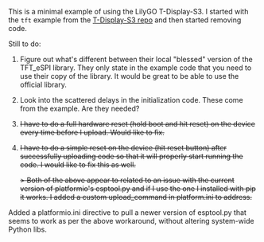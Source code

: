 This is a minimal example of using the LilyGO T-Display-S3. I started with the `tft` example from the [T-Display-S3 repo](https://github.com/Xinyuan-LilyGO/T-Display-S3) and then started removing code.

Still to do:

1. Figure out what's different between their local "blessed" version of the TFT_eSPI library. They only state in the example code that you need to use their copy of the library. It would be great to be able to use the official library.

2. Look into the scattered delays in the initialization code. These come from the example. Are they needed?

3. ~~I have to do a full hardware reset (hold boot and hit reset) on the device every time before I upload. Would like to fix.~~

4. ~~I have to do a simple reset on the device (hit reset button) after successfully uploading code so that it will properly start running the code. I would like to fix this as well.~~

    ~~> Both of the above appear to related to an issue with the current version of platformio's esptool.py and if I use the one I installed with pip it works. I added a custom upload_command in platform.ini to address.~~
   
Added a platformio.ini directive to pull a newer version of esptool.py that seems to work as per the above workaround, without altering system-wide Python libs.

